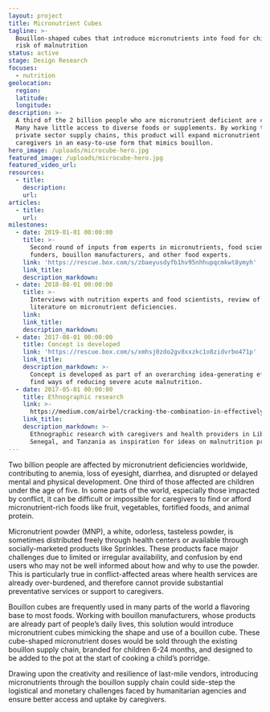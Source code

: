 ```yaml
---
layout: project
title: Micronutrient Cubes
tagline: >-
  Bouillon-shaped cubes that introduce micronutrients into food for children at
  risk of malnutrition
status: active
stage: Design Research
focuses:
  - nutrition
geolocation:
  region:
  latitude:
  longitude:
description: >-
  A third of the 2 billion people who are micronutrient deficient are children.
  Many have little access to diverse foods or supplements. By working through
  private sector supply chains, this product will expand micronutrient access to
  caregivers in an easy-to-use form that mimics bouillon.
hero_image: /uploads/microcube-hero.jpg
featured_image: /uploads/microcube-hero.jpg
featured_video_url:
resources:
  - title:
    description:
    url:
articles:
  - title:
    url:
milestones:
  - date: 2019-01-01 00:00:00
    title: >-
      Second round of inputs from experts in micronutrients, food scientists,
      funders, bouillon manufacturers, and other food experts.
    link: 'https://rescue.box.com/s/zbaeyusdyfb1hv95nhhupqcmkwt8ymyh'
    link_title:
    description_markdown:
  - date: 2018-08-01 00:00:00
    title: >-
      Interviews with nutrition experts and food scientists, review of existing
      literature on micronutrient deficiencies.
    link:
    link_title:
    description_markdown:
  - date: 2017-08-01 00:00:00
    title: Concept is developed
    link: 'https://rescue.box.com/s/xmhsj0zdo2gv8xxzkc1o8zidvrbo471p'
    link_title:
    description_markdown: >-
      Concept is developed as part of an overarching idea-generating effort to
      find ways of reducing severe acute malnutrition.
  - date: 2017-05-01 00:00:00
    title: Ethnographic research
    link: >-
      https://medium.com/airbel/cracking-the-combination-in-effectively-preventing-malnutrition-f7f87dc4d145
    link_title:
    description_markdown: >-
      Ethnographic research with caregivers and health providers in Liberia,
      Senegal, and Tanzania as inspiration for ideas on malnutrition prevention.
---
```


Two billion people are affected by micronutrient deficiencies worldwide, contributing to anemia, loss of eyesight, diarrhea, and disrupted or delayed mental and physical development. One third of those affected are children under the age of five. In some parts of the world, especially those impacted by conflict, it can be difficult or impossible for caregivers to find or afford micronutrient-rich foods like fruit, vegetables, fortified foods, and animal protein.

Micronutrient powder (MNP), a white, odorless, tasteless powder, is sometimes distributed freely through health centers or available through socially-marketed products like Sprinkles. These products face major challenges due to limited or irregular availability, and confusion by end users who may not be well informed about how and why to use the powder. This is particularly true in conflict-affected areas where health services are already over-burdened, and therefore cannot provide substantial preventative services or support to caregivers.

Bouillon cubes are frequently used in many parts of the world a flavoring base to most foods. Working with bouillon manufacturers, whose products are already part of people’s daily lives, this solution would introduce micronutrient cubes mimicking the shape and use of a bouillon cube. These cube-shaped micronutrient doses would be sold through the existing bouillon supply chain, branded for children 6-24 months, and designed to be added to the pot at the start of cooking a child’s porridge.

Drawing upon the creativity and resilience of last-mile vendors, introducing micronutrients through the bouillon supply chain could side-step the logistical and monetary challenges faced by humanitarian agencies and ensure better access and uptake by caregivers.